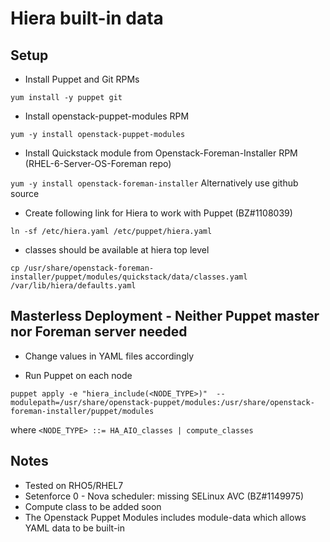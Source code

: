 # Hiera built-in data

## Setup
* Install Puppet and Git RPMs

`yum install -y puppet git`

* Install openstack-puppet-modules RPM

`yum -y install openstack-puppet-modules`

* Install Quickstack module from Openstack-Foreman-Installer RPM (RHEL-6-Server-OS-Foreman repo)

`yum -y install openstack-foreman-installer`
Alternatively use github source

* Create following link for Hiera to work with Puppet (BZ#1108039)

`ln -sf /etc/hiera.yaml /etc/puppet/hiera.yaml`

* classes should be available at hiera top level

`cp /usr/share/openstack-foreman-installer/puppet/modules/quickstack/data/classes.yaml /var/lib/hiera/defaults.yaml`

## Masterless Deployment - Neither Puppet master nor Foreman server needed

* Change values in YAML files accordingly

* Run Puppet on each node

```
puppet apply -e "hiera_include(<NODE_TYPE>)"  --modulepath=/usr/share/openstack-puppet/modules:/usr/share/openstack-foreman-installer/puppet/modules
```

where `<NODE_TYPE> ::= HA_AIO_classes | compute_classes`

## Notes
* Tested on RHO5/RHEL7
* Setenforce 0 - Nova scheduler: missing SELinux AVC (BZ#1149975)
* Compute class to be added soon
* The Openstack Puppet Modules includes module-data which allows YAML data to be built-in
